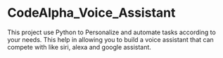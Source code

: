 # CodeAlpha_Voice_Assistant
This project use Python to Personalize and automate tasks according to your needs. This help in allowing you to  build a voice assistant that can compete with like siri,  alexa and google assistant.
